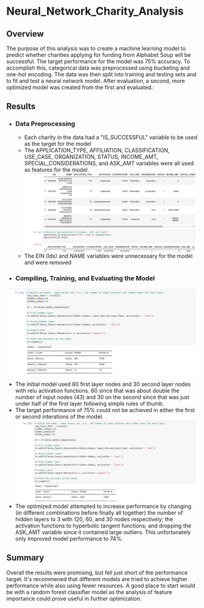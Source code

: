 # Neural_Network_Charity_Analysis

## Overview

The purpose of this analysis was to create a machine learning model to predict whether charities applying for funding from Alphabet Soup will be successful. The target performance for the model was 75% accuracy. To accomplish this, categorical data was preprocessed using bucketing and one-hot encoding. The data was then split into training and testing sets and to fit and test a neural network model. After evaluation, a second, more optimized model was created from the first and evaluated.

## Results

* ### Data Preprocessing
  * Each charity in the data had a "IS_SUCCESSFUL" variable to be used as the target for the model
  * The APPLICATION_TYPE, AFFILIATION, CLASSIFICATION, USE_CASE, ORGANIZATION, STATUS, INCOME_AMT, SPECIAL_CONSIDERATIONS, and ASK_AMT variables were all used as features for the model.
![Dropped Variables](https://github.com/deklund76/Neural_Network_Charity_Analysis/blob/main/Resources/dropped_variables.png)
  * The EIN (Ids) and NAME variables were unnecessary for the model and were removed
* ### Compiling, Training, and Evaluating the Model
![Model1](https://github.com/deklund76/Neural_Network_Charity_Analysis/blob/main/Resources/model1.png)
  * The initial model used 80 first layer nodes and 30 second layer nodes with relu activation functions. 80 since that was about double the number of input nodes (43) and 30 on the second since that was just under half of the first layer following simple rules of thumb.
  * The target performance of 75% could not be achieved in either the first or second interations of the model.
![Model2](https://github.com/deklund76/Neural_Network_Charity_Analysis/blob/main/Resources/model2.png)
  * The optimized model attempted to increase performance by changing (in different combinations before finally all together) the number of hidden layers to 3 with 120, 60, and 30 nodes respectively; the activation functions to hyperbolic tangent functions; and dropping the ASK_AMT variable since it contained large outliers. This unfortunately only improved model performance to 74%.

## Summary
Overall the results were promising, but fell just short of the performance target. It's recommened that different models are tried to achieve higher performance while also using fewer resources. A good place to start would be with a random forest classifier model as the analysis of feature importance could prove useful in further optimization.
